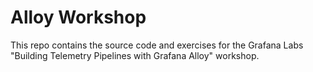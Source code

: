 # Alloy Workshop

This repo contains the source code and exercises for the Grafana Labs "Building Telemetry Pipelines with Grafana Alloy" workshop.
